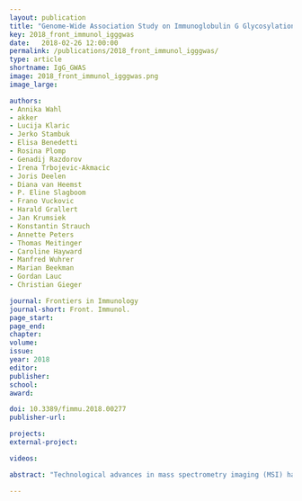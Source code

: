 ```yaml
---
layout: publication
title: "Genome-Wide Association Study on Immunoglobulin G Glycosylation Patterns"
key: 2018_front_immunol_igggwas
date:   2018-02-26 12:00:00
permalink: /publications/2018_front_immunol_igggwas/
type: article
shortname: IgG_GWAS
image: 2018_front_immunol_igggwas.png
image_large:

authors:
- Annika Wahl
- akker
- Lucija Klaric
- Jerko Stambuk
- Elisa Benedetti
- Rosina Plomp
- Genadij Razdorov
- Irena Trbojevic-Akmacic
- Joris Deelen
- Diana van Heemst
- P. Eline Slagboom
- Frano Vuckovic
- Harald Grallert
- Jan Krumsiek
- Konstantin Strauch
- Annette Peters
- Thomas Meitinger
- Caroline Hayward
- Manfred Wuhrer
- Marian Beekman
- Gordan Lauc
- Christian Gieger

journal: Frontiers in Immunology
journal-short: Front. Immunol.
page_start:
page_end:
chapter:
volume:
issue:
year: 2018
editor:
publisher:
school:
award:

doi: 10.3389/fimmu.2018.00277
publisher-url:

projects:
external-project:

videos:

abstract: "Technological advances in mass spectrometry imaging (MSI) have contributed to growing interest in 3D MSI. However, the large size of 3D MSI data sets has made their efficient analysis and visualization and the identification of informative molecular patterns computationally challenging. Hierarchical stochastic neighbor embedding (HSNE), a nonlinear dimensionality reduction technique that aims at finding hierarchical and multiscale representations of large data sets, is a recent development that enables the analysis of millions of data points, with manageable time and memory complexities. We demonstrate that HSNE can be used to analyze large 3D MSI data sets at full mass spectral and spatial resolution. To benchmark the technique as well as demonstrate its broad applicability, we have analyzed a number of publicly available 3D MSI data sets, recorded from various biological systems and spanning different mass-spectrometry ionization techniques. We demonstrate that HSNE is able to rapidly identify regions of interest within these large high-dimensionality data sets as well as aid the identification of molecular ions that characterize these regions of interest; furthermore, through clearly separating measurement artifacts, the HSNE analysis exhibits a degree of robustness to measurement batch effects, spatially correlated noise, and mass spectral misalignment."

---
```


